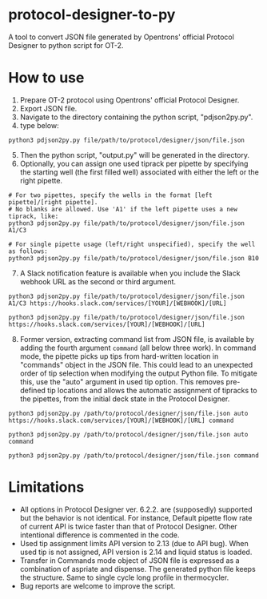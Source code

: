 # protocol-designer-to-py
A tool to convert JSON file generated by Opentrons' official Protocol Designer to python script for OT-2.
# How to use
1. Prepare OT-2 protocol using Opentrons' official Protocol Designer.
2. Export JSON file.
3. Navigate to the directory containing the python script, "pdjson2py.py".
4. type below:
```
python3 pdjson2py.py file/path/to/protocol/designer/json/file.json
```
5. Then the python script, "output.py" will be generated in the directory.
6. Optionally, you can assign one used tiprack per pipette by specifying the starting well (the first filled well) associated with either the left or the right pipette.
```
# For two pipettes, specify the wells in the format [left pipette]/[right pipette].
# No blanks are allowed. Use 'A1' if the left pipette uses a new tiprack, like:
python3 pdjson2py.py file/path/to/protocol/designer/json/file.json A1/C3
```
```
# For single pipette usage (left/right unspecified), specify the well as follows:
python3 pdjson2py.py file/path/to/protocol/designer/json/file.json B10
```
7. A Slack notification feature is available when you include the Slack webhook URL as the second or third argument.
```
python3 pdjson2py.py file/path/to/protocol/designer/json/file.json A1/C3 https://hooks.slack.com/services/[YOUR]/[WEBHOOK]/[URL]
```
```
python3 pdjson2py.py file/path/to/protocol/designer/json/file.json https://hooks.slack.com/services/[YOUR]/[WEBHOOK]/[URL]
```
8. Former version, extracting command list from JSON file, is available by adding the fourth argument `command` (all below three work). In command mode, the pipette picks up tips from hard-written location in "commands" object in the JSON file. This could lead to an unexpected order of tip selection when modifying the output Python file. To mitigate this, use the "auto" argument in used tip option. This removes pre-defined tip locations and allows the automatic assignment of tipracks to the pipettes, from the initial deck state in the Protocol Designer.
```
python3 pdjson2py.py /path/to/protocol/designer/json/file.json auto https://hooks.slack.com/services/[YOUR]/[WEBHOOK]/[URL] command
```
```
python3 pdjson2py.py /path/to/protocol/designer/json/file.json auto command
```
```
python3 pdjson2py.py /path/to/protocol/designer/json/file.json command
```

# Limitations
* All options in Protocol Designer ver. 6.2.2. are (supposedly) supported but the behavior is not identical. For instance, Default pipette flow rate of current API is twice faster than that of Protocol Designer. Other intentional difference is commented in the code.
* Used tip assignment limits API version to 2.13 (due to API bug). When used tip is not assigned, API version is 2.14 and liquid status is loaded.
* Transfer in Commands mode object of JSON file is expressed as a combination of aspriate and dispense. The generated python file keeps the structure. Same to single cycle long profile in thermocycler.
* Bug reports are welcome to improve the script.

